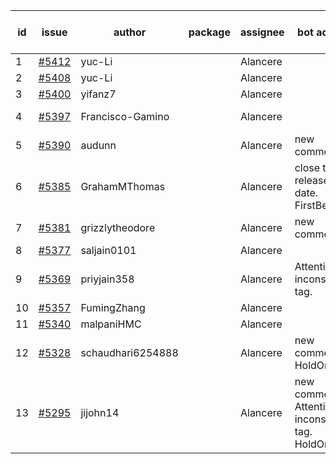 | id | issue | author | package | assignee | bot advice | created date of issue | target release date | date from target |
| ------ | ------ | ------ | ------ | ------ | ------ | ------ | ------ | :-----: |
| 1 | [#5412](https://github.com/Azure/sdk-release-request/issues/5412) | yuc-Li |  | Alancere |  | 08-08 | 08-22 |  |
| 2 | [#5408](https://github.com/Azure/sdk-release-request/issues/5408) | yuc-Li |  | Alancere |  | 08-08 | 08-22 |  |
| 3 | [#5400](https://github.com/Azure/sdk-release-request/issues/5400) | yifanz7 |  | Alancere |  | 08-07 | 08-22 |  |
| 4 | [#5397](https://github.com/Azure/sdk-release-request/issues/5397) | Francisco-Gamino |  | Alancere |  | 08-01 | fail to get. |  |
| 5 | [#5390](https://github.com/Azure/sdk-release-request/issues/5390) | audunn |  | Alancere | new comment. | 07-31 | 08-23 |  |
| 6 | [#5385](https://github.com/Azure/sdk-release-request/issues/5385) | GrahamMThomas |  | Alancere | close to release date. FirstBeta. | 07-30 | 08-15 | 2 |
| 7 | [#5381](https://github.com/Azure/sdk-release-request/issues/5381) | grizzlytheodore |  | Alancere | new comment. | 07-30 | 08-23 |  |
| 8 | [#5377](https://github.com/Azure/sdk-release-request/issues/5377) | saljain0101 |  | Alancere |  | 07-26 | 08-22 |  |
| 9 | [#5369](https://github.com/Azure/sdk-release-request/issues/5369) | priyjain358 |  | Alancere | Attention to inconsistent tag. | 07-24 | 08-22 |  |
| 10 | [#5357](https://github.com/Azure/sdk-release-request/issues/5357) | FumingZhang |  | Alancere |  | 07-18 | 08-22 |  |
| 11 | [#5340](https://github.com/Azure/sdk-release-request/issues/5340) | malpaniHMC |  | Alancere |  | 07-18 | 08-23 |  |
| 12 | [#5328](https://github.com/Azure/sdk-release-request/issues/5328) | schaudhari6254888 |  | Alancere | new comment. HoldOn. | 07-10 | 07-24 |  |
| 13 | [#5295](https://github.com/Azure/sdk-release-request/issues/5295) | jijohn14 |  | Alancere | new comment. Attention to inconsistent tag. HoldOn. | 06-25 | 08-23 |  |
